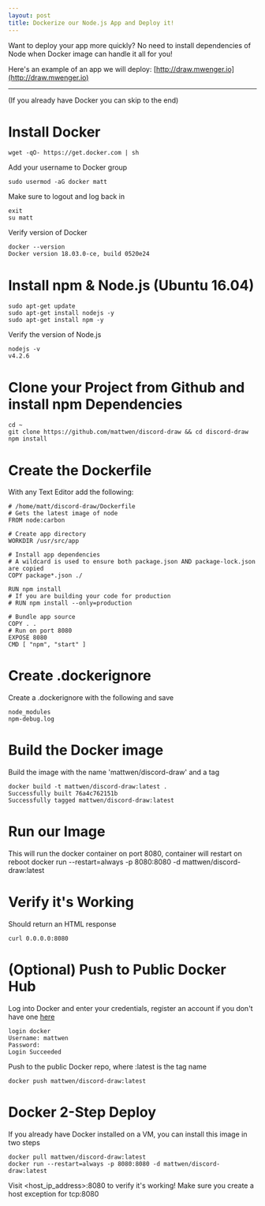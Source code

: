 ```yaml
---
layout: post
title: Dockerize our Node.js App and Deploy it!
---
```


Want to deploy your app more quickly? No need to install dependencies of Node when Docker image can handle it all for you!

Here's an example of an app we will deploy: [http://draw.mwenger.io](http://draw.mwenger.io)
<br>
<hr>
(If you already have Docker you can skip to the end)

# Install Docker

    wget -qO- https://get.docker.com | sh
    
Add your username to Docker group
    
    sudo usermod -aG docker matt
    
Make sure to logout and log back in

    exit
    su matt
    
Verify version of Docker

    docker --version
    Docker version 18.03.0-ce, build 0520e24
    
# Install npm & Node.js (Ubuntu 16.04)

    sudo apt-get update
    sudo apt-get install nodejs -y
    sudo apt-get install npm -y

Verify the version of Node.js 

    nodejs -v
    v4.2.6

# Clone your Project from Github and install npm Dependencies
    
    cd ~
    git clone https://github.com/mattwen/discord-draw && cd discord-draw
    npm install
    
# Create the Dockerfile

With any Text Editor add the following:

    # /home/matt/discord-draw/Dockerfile
    # Gets the latest image of node
    FROM node:carbon
    
    # Create app directory
    WORKDIR /usr/src/app

    # Install app dependencies
    # A wildcard is used to ensure both package.json AND package-lock.json are copied
    COPY package*.json ./

    RUN npm install
    # If you are building your code for production
    # RUN npm install --only=production

    # Bundle app source
    COPY . .
    # Run on port 8080
    EXPOSE 8080
    CMD [ "npm", "start" ]
    
# Create .dockerignore

Create a .dockerignore with the following and save
   
    node_modules
    npm-debug.log

# Build the Docker image

Build the image with the name 'mattwen/discord-draw' and a tag

    docker build -t mattwen/discord-draw:latest .
    Successfully built 76a4c762151b
    Successfully tagged mattwen/discord-draw:latest
    
# Run our Image
    
This will run the docker container on port 8080, container will restart on reboot
    docker run --restart=always -p 8080:8080 -d mattwen/discord-draw:latest
    
# Verify it's Working

Should return an HTML response

    curl 0.0.0.0:8080
    
# (Optional) Push to Public Docker Hub

Log into Docker and enter your credentials, register an account if you don't have one [here](https://hub.docker.com/) 

    login docker
    Username: mattwen
    Password: 
    Login Succeeded
    
Push to the public Docker repo, where :latest is the tag name

    docker push mattwen/discord-draw:latest
    
# Docker 2-Step Deploy
If you already have Docker installed on a VM, you can install this image in two steps

    docker pull mattwen/discord-draw:latest
    docker run --restart=always -p 8080:8080 -d mattwen/discord-draw:latest
    
Visit \<host_ip_address\>:8080 to verify it's working! Make sure you create a host exception for tcp:8080
